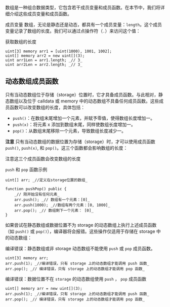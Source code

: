 
数组是一种组合数据类型，它包含若干成员变量和成员函数。在本节中，我们将详细介绍这些成员变量和成员函数。

成员变量
数组，无论是静态还是动态，都具有一个成员变量：`length`。这个成员变量记录了数组的长度。我们可以通过点操作符（`.`）来访问这个值：

获取数组的长度

```
uint[3] memory arr1 = [uint(1000), 1001, 1002];
uint[] memory arr2 = new uint[](3);
uint arr1Len = arr1.length; _// 3_
uint arr2Len = arr2.length; _// 3_
```

## 动态数组成员函数

只有当动态数组位于存储（storage）位置时，它才具备成员函数。与此相对，静态数组以及位于 calldata 或 memory 中的动态数组不具备任何成员函数。这些成员函数可以改变数组的长度，具体包括：

- `push()`：在数组末尾增加一个元素，并赋予零值，使得数组长度增加一。
- `push(x)`：将元素 x 添加到数组末尾，同样使数组长度增加一。
- `pop()`：从数组末尾移除一个元素，导致数组长度减少一。

**注意**
只有当动态数组的数据位置为存储（storage）时，才可以使用成员函数 `push()`, `push(x)`, 和 `pop()`。这三个函数都会影响数组的长度：

注意这三个成员函数会改变数组的长度

`push` 和 `pop` 函数示例

```
uint[] arr; _//定义在storage位置的数组_

function pushPop() public {
    _// 刚开始没有任何元素_
    arr.push(); _// 数组有一个元素：[0]_
    arr.push(1000); _//数组有两个元素：[0, 1000]_
    arr.pop(); _// 数组剩下一个元素： [0]_
}
```

如果尝试在静态数组或数据位置不为 storage 的动态数组上执行上述成员函数（如 `push()` 或 `pop()`），编译器将会报错。这些操作仅适用于存储在 storage 中的动态数组：

编译错误：静态数组或非 storage 动态数组不能使用 `push` 或 `pop` 成员函数。

```
uint[3] memory arr;
arr.push(1); _//编译错误，只有 storage 上的动态数组才能调用 push 函数_
arr.pop(); _// 编译错误，只有 storage 上的动态数组才能调用 pop 函数_
```

编译错误：数据位置不在 `storage` 的动态数组使用 `push` ， `pop` 成员函数

```
uint[] memory arr = new uint[](3);
arr.push(1); _//编译错误，只有 storage 上的动态数组才能调用 push 函数_
arr.pop(); _// 编译错误，只有 storage 上的动态数组才能调用 pop 函数_
```
